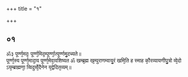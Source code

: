 +++
title = "१"

+++
## ०१
ॐ३ पूर्ण्ण᳘मदः᳘ पूर्ण्ण᳘मिद᳘म्पूर्ण्णा᳘त्पूर्ण्णमु᳘दच्यते॥  
पूर्ण्ण᳘स्य पूर्ण्ण᳘मादा᳘य पूर्ण्ण᳘मेवा᳘वशिष्यत ॐ खम्ब्र᳘ह्म ख᳘म्पुराणम्वायु᳘रं खमि᳘ति ह स्माह कौ᳘रव्यायणीपु᳘त्रो व्वे᳘दो ऽय᳘म्ब्राह्मणा᳘ व्विदुर्व्वे᳘दैनेन य᳘द्वेदित᳘व्यम्॥  
